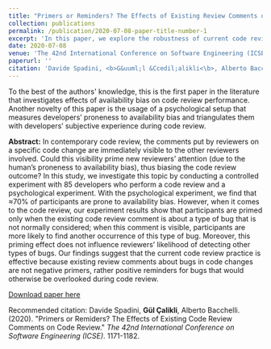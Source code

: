 ```yaml
---
title: "Primers or Reminders? The Effects of Existing Review Comments on Code Review"
collection: publications
permalink: /publication/2020-07-08-paper-title-number-1
excerpt: 'In this paper, we explore the robustness of current code review settings in the presence of the availability bias of developers.'
date: 2020-07-08
venue: 'The 42nd International Conference on Software Engineering (ICSE)'
paperurl: ''
citation: 'Davide Spadini, <b>G&uuml;l &Ccedil;alikli<\b>, Alberto Bacchelli. (2020). &quot;Primers or Remiders? The Effects of Existing Code Review Comments on Code Review.&quot; <i>The 42nd International Conference on Software Engineering (ICSE)</i>. 1171-1182.'
---
```

To the best of the authors' knowledge, this is the first paper in the literature that investigates effects of availability bias on code review performance. Another novelty of this paper is the usage of a psychological setup that measures developers’ proneness to availability bias and triangulates them with developers’ subjective experience during code review.</br>

<b>Abstract:</b>
In contemporary code review, the comments put by reviewers on a specific code change are immediately visible to the other reviewers involved. Could this visibility prime new reviewers’ attention (due to the human’s proneness to availability bias), thus biasing the code review outcome? In this study, we investigate this topic by conducting a controlled experiment with 85 developers who perform a code review and a psychological experiment. With the psychological experiment, we find that ≈70% of participants are prone to availability bias. However, when it comes to the code review, our experiment results show that participants are primed only when the existing code review comment is about a type of bug that is not normally considered; when this comment is visible, participants are more likely to find another occurrence of this type of bug. Moreover, this priming effect does not influence reviewers’ likelihood of detecting other types of bugs. Our findings suggest that the current code review practice is effective because existing review comments about bugs in code changes are not negative primers, rather positive reminders for bugs that would otherwise be overlooked during code review. 

[Download paper here](http://academicpages.github.io/files/paper1.pdf)

Recommended citation: Davide Spadini, <b> G&uuml;l &Ccedil;alikli</b>, Alberto Bacchelli. (2020). "Primers or Remiders? The Effects of Existing Code Review Comments on Code Review." <i>The 42nd International Conference on Software Engineering (ICSE)</i>. 1171-1182.
